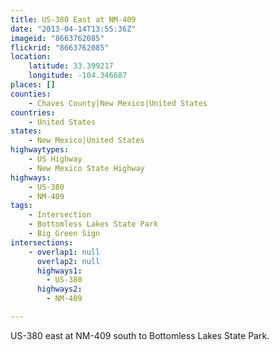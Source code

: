 ```yaml
---
title: US-380 East at NM-409
date: "2013-04-14T13:55:36Z"
imageid: "8663762085"
flickrid: "8663762085"
location:
    latitude: 33.399217
    longitude: -104.346687
places: []
counties:
    - Chaves County|New Mexico|United States
countries:
    - United States
states:
    - New Mexico|United States
highwaytypes:
    - US Highway
    - New Mexico State Highway
highways:
    - US-380
    - NM-409
tags:
    - Intersection
    - Bottomless Lakes State Park
    - Big Green Sign
intersections:
    - overlap1: null
      overlap2: null
      highways1:
        - US-380
      highways2:
        - NM-409

---
```

US-380 east at NM-409 south to Bottomless Lakes State Park.